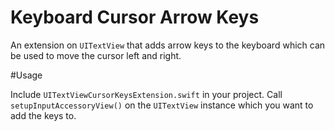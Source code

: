# Keyboard Cursor Arrow Keys

An extension on `UITextView` that adds arrow keys to the keyboard which can be used to move the cursor left and right.

#Usage

Include `UITextViewCursorKeysExtension.swift` in your project. Call `setupInputAccessoryView()` on the `UITextView` instance which you want to add the keys to.
